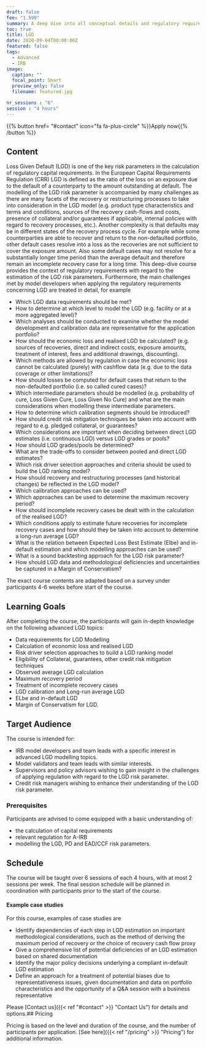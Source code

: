 ```yaml
---
draft: false
fee: "1.599"
summary: A deep dive into all conceptual details and regulatory requirements for the estimation of LGD values.
toc: true
title: LGD
date: 2020-09-04T00:00:00Z
featured: false
tags:
  - Advanced
  - IRB
image:
  caption: ""
  focal_point: Smart
  preview_only: false
  filename: featured.jpg

nr_sessions : "6"
session : "4 hours"
---
```

{{% button href= "#contact" icon="fa fa-plus-circle" %}}Apply now{{% /button %}}

## Content

Loss Given Default (LGD) is one of the key risk parameters in the calculation of regulatory capital requirements. In the European Capital Requirements Regulation (CRR) LGD is defined as the ratio of the loss on an exposure due to the default of a counterparty to the amount outstanding at default. The modelling of the LGD risk parameter is accompanied by many challenges as there are many facets of the recovery or restructuring processes to take into consideration in the LGD model (e.g. product type characteristics and terms and conditions, sources of the recovery cash-flows and costs, presence of collateral and/or guarantees if applicable, internal policies with regard to recovery processes, etc.).
Another complexity is that defaults may be in different states of the recovery process cycle. For example while some counterparties are able to recover and return to the non-defaulted portfolio, other default cases resolve into a loss as the recoveries are not sufficient to cover the exposure amount. Also some default cases may not resolve for a substantially longer time period than the average default and therefore remain an incomplete recovery case for a long time.
This deep-dive course provides the context of regulatory requirements with regard to the estimation of the LGD risk parameters. Furthermore, the main challenges met by model developers when applying the regulatory requirements concerning LGD are treated in detail, for example

 * Which LGD data requirements should be met?
 * How to determine at which level to model the LGD (e.g. facility or at a more aggregated level)?
 * Which analyses should be conducted to examine whether the model development and calibration data are representative for the application portfolio?
 * How should the economic loss and realised LGD be calculated? (e.g. sources of recoveries, direct and indirect costs, exposure amounts, treatment of interest, fees and additional drawings, discounting).
 * Which methods are allowed by regulation in case the economic loss cannot be calculated (purely) with cashflow data (e.g. due to the data coverage or other limitations)?
 * How should losses be computed for default cases that return to the non-defaulted portfolio (i.e. so called cured cases)?
 * Which intermediate parameters should be modelled (e.g. probability of cure, Loss Given Cure, Loss Given No Cure) and what are the main considerations when modelling these intermediate parameters.
 * How to determine which calibration segments should be introduced?
 * How should credit risk mitigation techniques be taken into account with regard to e.g. pledged collateral, or guarantees?
 * Which considerations are important when deciding between direct LGD estimates (i.e. continuous LGD) versus LGD grades or pools?
 * How should LGD grades/pools be determined?
 * What are the trade-offs to consider between pooled and direct LGD estimates?
 * Which risk driver selection approaches and criteria should be used to build the LGD ranking model?
 * How should recovery and restructuring processes (and historical changes) be reflected in the LGD model?
 * Which calibration approaches can be used?
 * Which approaches can be used to determine the maximum recovery period?
 * How should incomplete recovery cases be dealt with in the calculation of the realised LGD?
 * Which conditions apply to estimate future recoveries for incomplete recovery cases and how should they be taken into account to determine a long-run average LGD?
 * What is the relation between Expected Loss Best Estimate (Elbe) and in-default estimation and which modelling approaches can be used? 
 * What is a sound backtesting approach for the LGD risk parameter? 
 * How should LGD data and methodological deficiencies and uncertainties be captured in a Margin of Conservatism?

The exact course contents are adapted based on a survey under participants 4-6 weeks before start of the course.

## Learning Goals

After completing the course, the participants will gain in-depth knowledge on the following advanced LGD topics:

 * Data requirements for LGD Modelling
 * Calculation of economic loss and realised LGD
 * Risk driver selection approaches to build a LGD ranking model
 * Eligibility of Collateral, guarantees, other credit risk mitigation techniques
 * Observed average LGD calculation
 * Maximum recovery period
 * Treatment of incomplete recovery cases
 * LGD calibration and Long-run average LGD
 * ELbe and in-default LGD
 * Margin of Conservatism for LGD.

## Target Audience

The course is intended for:

 * IRB model developers and team leads with a specific interest in advanced LGD modelling topics.
 * Model validators and team leads with similar interests.
 * Supervisors and policy advisors wishing to gain insight in the challenges of applying regulation with regard to the LGD risk parameter.
 * Credit risk managers wishing to enhance their understanding of the LGD risk parameter.


### Prerequisites

Participants are advised to come equipped with a basic understanding of:

 * the calculation of capital requirements
 * relevant regulation for A-IRB
 * modelling the LGD, PD and EAD/CCF risk parameters.


## Schedule

The course will be taught over 6 sessions of each 4 hours, with at most 2 sessions per week. The final session schedule will be planned in coordination with participants prior to the start of the course.



#### Example case studies

For this course, examples of case studies are 

 * Identify dependencies of each step in LGD estimation on important methodological considerations, such as the method of deriving the maximum period of recovery or the choice of recovery cash flow proxy
 * Give a comprehensive list of potential deficiencies of an LGD estimation based on shared documentation
 * Identify the major policy decisions underlying a compliant in-default LGD estimation
 * Define an approach for a treatment of potential biases due to representativeness issues, given documentation and data on portfolio characteristics and the opportunity of a Q&A session with a business representative




Please [Contact us]({{< ref "#contact" >}} "Contact Us") for details and options.## Pricing

Pricing is based on the level and duration of the course, and the number of participants per application. [See here]({{< ref "/pricing" >}} "Pricing") for additional information.

